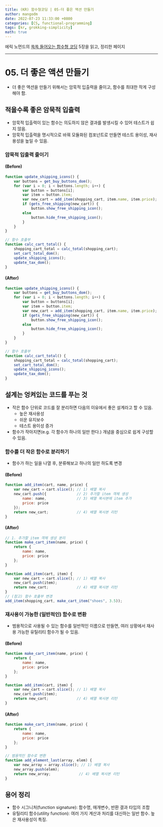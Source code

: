 ```yaml
---
title: (KR) 함수형코딩 | 05-더 좋은 액션 만들기
author: mangodm
date: 2022-07-23 11:33:00 +0800
categories: [CS, functional-programming]
tags: [kr, grokking-simplicity]
math: true
---
```


에릭 노먼드의 [쏙쏙 들어오는 함수형 코딩](http://www.yes24.com/Product/Goods/108748841) 5장을 읽고, 정리한 페이지

---

# 05. 더 좋은 액션 만들기

- 더 좋은 액션을 만들기 위해서는 암묵적 입출력을 줄이고, 함수를 최대한 작게 구성해야 함.

## 적을수록 좋은 암묵적 입출력

- 암묵적 입출력이 있는 함수는 의도하지 않은 결과를 발생시킬 수 있어 테스트가 쉽지 않음.
- 암묵적 입출력을 명시적으로 바꿔 모듈화된 컴포넌트로 만들면 테스트 용이성, 재사용성을 높일 수 있음.

### 암묵적 입출력 줄이기

#### (Before)
```jsx
function update_shipping_icons() {
    var buttons = get_buy_buttons_dom();
    for (var i = 0; i < buttons.length; i++) {
        var button = buttons[i];
        var item = button.item;
        var new_cart = add_item(shopping_cart, item.name, item.price);
        if (gets_free_shipping(new_cart)) {
            button.show_free_shipping_icon();
        else
            button.hide_free_shipping_icon();
        }
    }
}

// 함수 호출부
function calc_cart_total() {
    shopping_cart_total = calc_total(shopping_cart);
    set_cart_total_dom();
    update_shipping_icons();
    update_tax_dom();
}
```
#### (After)
```jsx
function update_shipping_icons() {
    var buttons = get_buy_buttons_dom();
    for (var i = 0; i < buttons.length; i++) {
        var button = buttons[i];
        var item = button.item;
        var new_cart = add_item(shopping_cart, item.name, item.price);
        if (gets_free_shipping(new_cart)) {
            button.show_free_shipping_icon();
        else
            button.hide_free_shipping_icon();
        }
    }
}

// 함수 호출부
function calc_cart_total() {
    shopping_cart_total = calc_total(shopping_cart);
    set_cart_total_dom();
    update_shipping_icons();
    update_tax_dom();
}
```

## 설계는 엉켜있는 코드를 푸는 것
- 작은 함수 단위로 코드를 잘 분리하면 다음의 이유에서 좋은 설계라고 할 수 있음.
  - 높은 재사용성
  - 쉬운 유지보수
  - 테스트 용이성 증가
- 함수가 작아지면(e.g. 각 함수가 하나의 일만 한다.) 개념을 중심으로 쉽게 구성할 수 있음.

### 함수를 더 작은 함수로 분리하기
- 함수가 하는 일을 나열 후, 분류해보고 하나의 일만 하도록 변경

#### (Before)
```jsx
function add_item(cart, name, price) {
    var new_cart = cart.slice(); // 1) 배열 복사
    new_cart.push({              // 2) 추가할 item 객체 생성
        name: name,              // 3) 배열 복사본에 item 추가
        price: price
    });
    return new_cart;             // 4) 배열 복사본 리턴
}
```

#### (After)
```jsx
// 1. 추가할 item 객체 생성 분리
function make_cart_item(name, price) {
    return {
        name: name,
        price: price
    };
}

function add_item(cart, item) {
    var new_cart = cart.slice(); // 1) 배열 복사
    new_cart.push(item);
    return new_cart;             // 4) 배열 복사본 리턴
}
// (참고) 함수 호출부 변경
add_item(shopping_cart, make_cart_item("shoes", 3.5));
```

### 재사용이 가능한 (일반적인) 함수로 변환
- 범용적으로 사용될 수 있는 함수를 일반적인 이름으로 만들면, 여러 상황에서 재사용 가능한 유틸리티 함수가 될 수 있음.

#### (Before)

```jsx
function make_cart_item(name, price) {
    return {
        name: name,
        price: price
    };
}

function add_item(cart, item) {
    var new_cart = cart.slice(); // 1) 배열 복사
    new_cart.push(item);
    return new_cart;             // 4) 배열 복사본 리턴
}
```

#### (After)

```jsx
function make_cart_item(name, price) {
    return {
        name: name,
        price: price
    };
}

// 범용적인 함수로 변환
function add_element_last(array, elem) {
    var new_array = array.slice(); // 1) 배열 복사
    new_array.push(elem);
    return new_array;             // 4) 배열 복사본 리턴
}
```

## 용어 정리
- 함수 시그니처(function signature): 함수명, 매개변수, 반환 결과 타입의 조합
- 유틸리티 함수(utility function): 여러 가지 계산과 처리를 대신하는 일반 함수. 높은 재사용성이 특징.